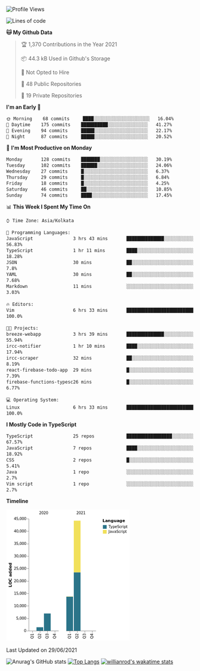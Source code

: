 <!--START_SECTION:waka-->
![Profile Views](http://img.shields.io/badge/Profile%20Views-0-blue)

![Lines of code](https://img.shields.io/badge/From%20Hello%20World%20I%27ve%20Written-66336%20lines%20of%20code-blue)

**🐱 My Github Data** 

> 🏆 1,370 Contributions in the Year 2021
 > 
> 📦 44.3 kB Used in Github's Storage 
 > 
> 🚫 Not Opted to Hire
 > 
> 📜 48 Public Repositories 
 > 
> 🔑 19 Private Repositories  
 > 
**I'm an Early 🐤** 

```text
🌞 Morning    68 commits     ████░░░░░░░░░░░░░░░░░░░░░   16.04% 
🌆 Daytime    175 commits    ██████████░░░░░░░░░░░░░░░   41.27% 
🌃 Evening    94 commits     █████░░░░░░░░░░░░░░░░░░░░   22.17% 
🌙 Night      87 commits     █████░░░░░░░░░░░░░░░░░░░░   20.52%

```
📅 **I'm Most Productive on Monday** 

```text
Monday       128 commits    ███████░░░░░░░░░░░░░░░░░░   30.19% 
Tuesday      102 commits    ██████░░░░░░░░░░░░░░░░░░░   24.06% 
Wednesday    27 commits     █░░░░░░░░░░░░░░░░░░░░░░░░   6.37% 
Thursday     29 commits     █░░░░░░░░░░░░░░░░░░░░░░░░   6.84% 
Friday       18 commits     █░░░░░░░░░░░░░░░░░░░░░░░░   4.25% 
Saturday     46 commits     ██░░░░░░░░░░░░░░░░░░░░░░░   10.85% 
Sunday       74 commits     ████░░░░░░░░░░░░░░░░░░░░░   17.45%

```


📊 **This Week I Spent My Time On** 

```text
⌚︎ Time Zone: Asia/Kolkata

💬 Programming Languages: 
JavaScript               3 hrs 43 mins       ██████████████░░░░░░░░░░░   56.83% 
TypeScript               1 hr 11 mins        ████░░░░░░░░░░░░░░░░░░░░░   18.28% 
JSON                     30 mins             ██░░░░░░░░░░░░░░░░░░░░░░░   7.8% 
YAML                     30 mins             ██░░░░░░░░░░░░░░░░░░░░░░░   7.68% 
Markdown                 11 mins             ░░░░░░░░░░░░░░░░░░░░░░░░░   3.03%

🔥 Editors: 
Vim                      6 hrs 33 mins       █████████████████████████   100.0%

🐱‍💻 Projects: 
breeze-webapp            3 hrs 39 mins       ██████████████░░░░░░░░░░░   55.94% 
ircc-notifier            1 hr 10 mins        ████░░░░░░░░░░░░░░░░░░░░░   17.94% 
ircc-scraper             32 mins             ██░░░░░░░░░░░░░░░░░░░░░░░   8.19% 
react-firebase-todo-app  29 mins             █░░░░░░░░░░░░░░░░░░░░░░░░   7.39% 
firebase-functions-typesc26 mins             █░░░░░░░░░░░░░░░░░░░░░░░░   6.77%

💻 Operating System: 
Linux                    6 hrs 33 mins       █████████████████████████   100.0%

```

**I Mostly Code in TypeScript** 

```text
TypeScript               25 repos            █████████████████░░░░░░░░   67.57% 
JavaScript               7 repos             ████░░░░░░░░░░░░░░░░░░░░░   18.92% 
CSS                      2 repos             █░░░░░░░░░░░░░░░░░░░░░░░░   5.41% 
Java                     1 repo              ░░░░░░░░░░░░░░░░░░░░░░░░░   2.7% 
Vim script               1 repo              ░░░░░░░░░░░░░░░░░░░░░░░░░   2.7%

```


**Timeline**

![Chart not found](https://raw.githubusercontent.com/wise-introvert/wise-introvert/master/charts/bar_graph.png) 


 Last Updated on 29/06/2021
<!--END_SECTION:waka-->
![Anurag's GitHub stats](https://github-readme-stats.vercel.app/api?username=wise-introvert&count_private=true&show_icons=true)
[![Top Langs](https://github-readme-stats.vercel.app/api/top-langs/?username=wise-introvert&langs_count=10)](https://github.com/anuraghazra/github-readme-stats)
[![willianrod's wakatime stats](https://github-readme-stats.vercel.app/api/wakatime?username=wiseintrovert)](https://github.com/anuraghazra/github-readme-stats)
